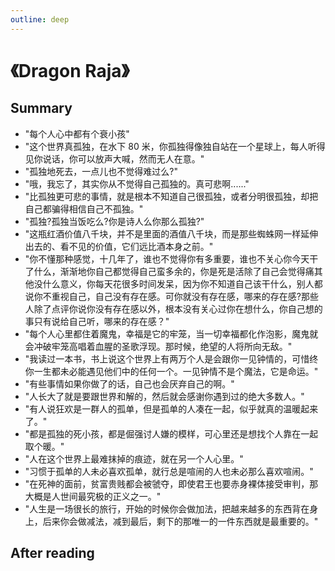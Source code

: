 ```yaml
---
outline: deep
---
```


# 《Dragon Raja》

## Summary

- "每个人心中都有个衰小孩"
- "这个世界真孤独，在水下 80 米，你孤独得像独自站在一个星球上，每人听得见你说话，你可以放声大喊，然而无人在意。"
- "孤独地死去，一点儿也不觉得难过么?"
- "哦，我忘了，其实你从不觉得自己孤独的。真可悲啊......"
- "比孤独更可悲的事情，就是根本不知道自己很孤独，或者分明很孤独，却把自己都骗得相信自己不孤独。"
- "孤独?孤独当饭吃么?你是诗人么你那么孤独?"
- "这瓶红酒价值八千块，并不是里面的酒值八千块，而是那些蜘蛛网一样延伸出去的、看不见的价值，它们远比酒本身之前。"
- "你不懂那种感觉，十几年了，谁也不觉得你有多重要，谁也不关心你今天干了什么，渐渐地你自己都觉得自己蛮多余的，你是死是活除了自己会觉得痛其他没什么意义，你每天花很多时间发呆，因为你不知道自己该干什么，别人都说你不重视自己，自己没有存在感。可你就没有存在感，哪来的存在感?那些人除了点评你说你没有存在感以外，根本没有关心过你在想什么，你自己想的事只有说给自己听，哪来的存在感？"
- "每个人心里都住着魔鬼，幸福是它的牢笼，当一切幸福都化作泡影，魔鬼就会冲破牢笼高唱着血腥的圣歌浮现。那时候，绝望的人将所向无敌。"
- "我读过一本书，书上说这个世界上有两万个人是会跟你一见钟情的，可惜终你一生都未必能遇见他们中的任何一个。一见钟情不是个魔法，它是命运。"
- "有些事情如果你做了的话，自己也会厌弃自己的啊。"
- "人长大了就是要跟世界和解的，然后就会感谢你遇到过的绝大多数人。"
- "有人说狂欢是一群人的孤单，但是孤单的人凑在一起，似乎就真的温暖起来了。"
- "都是孤独的死小孩，都是倔强讨人嫌的模样，可心里还是想找个人靠在一起取个暖。"
- "人在这个世界上最难抹掉的痕迹，就在另一个人心里。"
- "习惯于孤单的人未必喜欢孤单，就行总是喧闹的人也未必那么喜欢喧闹。"
- "在死神的面前，贫富贵贱都会被虢夺，即使君王也要赤身裸体接受审判，那大概是人世间最究极的正义之一。"
- "人生是一场很长的旅行，开始的时候你会做加法，把越来越多的东西背在身上，后来你会做减法，减到最后，剩下的那唯一的一件东西就是最重要的。"

## After reading
